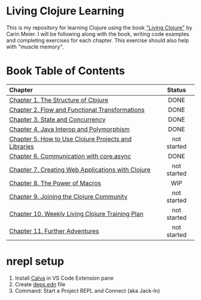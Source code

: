 # Living Clojure Learning
This is my repository for learning Clojure using the book ["Living Clojure"](https://www.amazon.ca/Living-Clojure-Introduction-Training-Developers/dp/1491909048) by Carin Meier. I will be following along with the book, writing code examples and completing exercises for each chapter. This exercise should also help with "muscle memory".    
# Book Table of Contents
| Chapter | Status |
| :--- | :---: |   
|[Chapter 1. The Structure of Clojure](src/clj/lc_ch1/core.clj) | DONE
|[Chapter 2. Flow and Functional Transformations](src/clj/lc_ch2/core.clj) | DONE
|[Chapter 3. State and Concurrency](src/clj/lc_ch3/core.clj) | DONE
|[Chapter 4. Java Interop and Polymorphism](src/clj/lc_ch4/core.clj) | DONE
|[Chapter 5. How to Use Clojure Projects and Libraries](src/clj/lc_ch5/core.clj) | not started
|[Chapter 6. Communication with core.async](src/clj/lc_ch6/core.clj) | DONE
|[Chapter 7. Creating Web Applications with Clojure](src/clj/lc_ch7/core.clj) | not started
|[Chapter 8. The Power of Macros](src/clj/lc_ch8/core.clj) | WIP
|[Chapter 9. Joining the Clojure Community](src/clj/lc_ch9/core.clj) | not started
|[Chapter 10. Weekly Living Clojure Training Plan](src/clj/lc_ch10/core.clj) | not started
|[Chapter 11. Further Adventures](src/clj/lc_ch11/core.clj) | not started

# nrepl setup
1. Install [Calva](https://calva.io/) in VS Code Extension pane
1. Create [deps.edn](deps.edn) file
1. Command: Start a Project REPL and Connect (aka Jack-In)